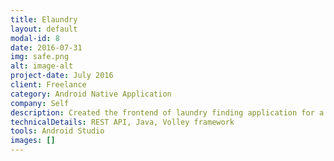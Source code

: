 ```yaml
---
title: Elaundry
layout: default
modal-id: 8
date: 2016-07-31
img: safe.png
alt: image-alt
project-date: July 2016
client: Freelance
category: Android Native Application
company: Self
description: Created the frontend of laundry finding application for a client in Australia. The application connected to a REST Api to get and post data. Through this application a user could order laundry service from a list of onboard laundry providers very easily and pay through the secure eWAY payment gateway incorporated in the application.
technicalDetails: REST API, Java, Volley framework
tools: Android Studio
images: []
---
```

